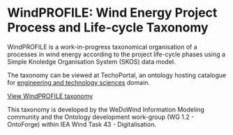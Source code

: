 # WindPROFILE: Wind Energy Project Process and Life-cycle Taxonomy

WindPROFILE is a work-in-progress taxonomical organisation of a processes in wind energy according to the project life-cycle phases using a Simple Knoledge Organisation System (SKOS) data model.

The taxonomy can be viewed at TechoPortal, an ontology hosting catalogue for [engineering and technology​ sciences](https://op.europa.eu/en/web/eu-vocabularies/concept/-/resource?uri=http://data.europa.eu/8mn/euroscivoc/64605fff-1946-4fd4-b021-e2e83b71dcac\&lang=en) domain.

[View WindPROFILE taxonomy](https://technoportal.hevs.ch/ontologies/WINDPROFILE?p=classes\&conceptid=root)

This taxonomy is developed by the WeDoWind Information Modeling community and the  Ontology development work-group (WG 1.2 - OntoForge) within IEA Wind Task 43 - Digitalisation.&#x20;
